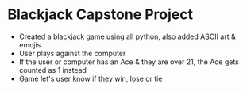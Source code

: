 # Blackjack Capstone Project
- Created a blackjack game using all python, also added ASCII art & emojis
- User plays against the computer
- If the user or computer has an Ace & they are over 21, the Ace gets counted as 1 instead
- Game let's user know if they win, lose or tie
